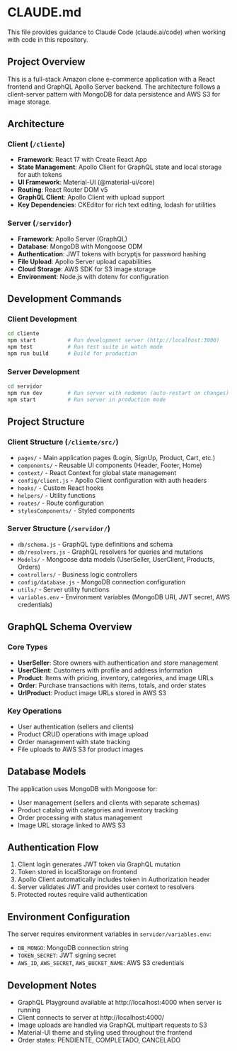 # CLAUDE.md

This file provides guidance to Claude Code (claude.ai/code) when working with code in this repository.

## Project Overview

This is a full-stack Amazon clone e-commerce application with a React frontend and GraphQL Apollo Server backend. The architecture follows a client-server pattern with MongoDB for data persistence and AWS S3 for image storage.

## Architecture

### Client (`/cliente`)
- **Framework**: React 17 with Create React App
- **State Management**: Apollo Client for GraphQL state and local storage for auth tokens
- **UI Framework**: Material-UI (@material-ui/core)
- **Routing**: React Router DOM v5
- **GraphQL Client**: Apollo Client with upload support
- **Key Dependencies**: CKEditor for rich text editing, lodash for utilities

### Server (`/servidor`)
- **Framework**: Apollo Server (GraphQL)
- **Database**: MongoDB with Mongoose ODM
- **Authentication**: JWT tokens with bcryptjs for password hashing
- **File Upload**: Apollo Server upload capabilities
- **Cloud Storage**: AWS SDK for S3 image storage
- **Environment**: Node.js with dotenv for configuration

## Development Commands

### Client Development
```bash
cd cliente
npm start          # Run development server (http://localhost:3000)
npm test           # Run test suite in watch mode
npm run build      # Build for production
```

### Server Development
```bash
cd servidor
npm run dev        # Run server with nodemon (auto-restart on changes)
npm start          # Run server in production mode
```

## Project Structure

### Client Structure (`/cliente/src/`)
- `pages/` - Main application pages (Login, SignUp, Product, Cart, etc.)
- `components/` - Reusable UI components (Header, Footer, Home)
- `context/` - React Context for global state management
- `config/client.js` - Apollo Client configuration with auth headers
- `hooks/` - Custom React hooks
- `helpers/` - Utility functions
- `routes/` - Route configuration
- `stylesComponents/` - Styled components

### Server Structure (`/servidor/`)
- `db/schema.js` - GraphQL type definitions and schema
- `db/resolvers.js` - GraphQL resolvers for queries and mutations
- `Models/` - Mongoose data models (UserSeller, UserClient, Products, Orders)
- `controllers/` - Business logic controllers
- `config/database.js` - MongoDB connection configuration
- `utils/` - Server utility functions
- `variables.env` - Environment variables (MongoDB URI, JWT secret, AWS credentials)

## GraphQL Schema Overview

### Core Types
- **UserSeller**: Store owners with authentication and store management
- **UserClient**: Customers with profile and address information
- **Product**: Items with pricing, inventory, categories, and image URLs
- **Order**: Purchase transactions with items, totals, and order states
- **UrlProduct**: Product image URLs stored in AWS S3

### Key Operations
- User authentication (sellers and clients)
- Product CRUD operations with image upload
- Order management with state tracking
- File uploads to AWS S3 for product images

## Database Models

The application uses MongoDB with Mongoose for:
- User management (sellers and clients with separate schemas)
- Product catalog with categories and inventory tracking
- Order processing with status management
- Image URL storage linked to AWS S3

## Authentication Flow

1. Client login generates JWT token via GraphQL mutation
2. Token stored in localStorage on frontend
3. Apollo Client automatically includes token in Authorization header
4. Server validates JWT and provides user context to resolvers
5. Protected routes require valid authentication

## Environment Configuration

The server requires environment variables in `servidor/variables.env`:
- `DB_MONGO`: MongoDB connection string
- `TOKEN_SECRET`: JWT signing secret
- `AWS_ID`, `AWS_SECRET`, `AWS_BUCKET_NAME`: AWS S3 credentials

## Development Notes

- GraphQL Playground available at http://localhost:4000 when server is running
- Client connects to server at http://localhost:4000/
- Image uploads are handled via GraphQL multipart requests to S3
- Material-UI theme and styling used throughout the frontend
- Order states: PENDIENTE, COMPLETADO, CANCELADO